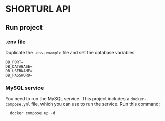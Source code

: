 # SHORTURL API

## Run project

### .env file

Duplicate the `.env.example` file and set the database variables

```
DB_PORT=
DB_DATABASE=
DB_USERNAME=
DB_PASSWORD=
```

### MySQL service

You need to run the MySQL service. This project includes a `docker-compose.yml` file, which you can use to run the service. Run this command:
```
  docker compose up -d
```